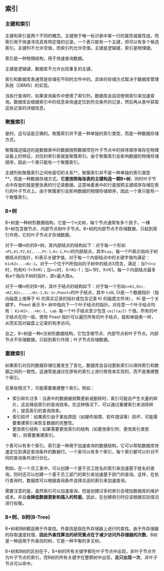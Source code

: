## 索引

### 主键和索引

主键和索引是两个不同的概念。主键用于唯一标识表中某一行的属性或属性组，而索引用于快速寻找具有特定值的记录。一个表只能有一个主键，但可以有多个候选索引。主键列不允许空值，而索引列允许空值。主键是逻辑键，索引是物理键。

索引是一种物理结构，用于快速查询数据。

主键是逻辑键，数据库不允许出现重复的主键。

索引和数据库表通常是存储在不同的文件中的。具体的存储方式取决于数据库管理系统（DBMS）的实现。

当执行查询时，如果查询条件中使用了索引列，数据库会自动使用索引来加速查询。数据库会根据索引中的信息来快速定位到符合条件的记录，然后再从表中获取这些记录的详细信息。

### 聚簇索引

是的，这句话是正确的。聚簇索引并不是一种单独的索引类型，而是一种数据存储方式。

聚簇描述描述的是数据表中的数据按照数据项在叶子节点中的排序顺序保存在物理设备上的特征，对应的索引表就是聚簇索引。由于聚簇索引会影响数据的物理存储顺序，因此一个表只能有一个聚簇索引。

主键列和聚簇索引之间有密切的关系**。聚簇索引并不是一种单独的索引类型**，而是一种数据存储方式。**它是按照每张表的主键构造一颗B+树**，同时叶子节点中存放的就是整张表的行记录数据。这意味着表中的行是按照主键顺序存储在索引的叶子节点上。由于聚簇索引会影响数据的物理存储顺序，因此一个表只能有一个聚簇索引。

### B+树

B+树是一种树形数据结构，它是一个n叉树，每个节点通常有多个孩子。一棵B+树包含根节点、内部节点和叶子节点。B+树的内部节点不存储数据，只起到索引作用，它的叶子节点才存储数据。

对于一棵m阶的B+树，其内部结点的结构如下：对于每一个形如`<P1,K1,P2,K2,...,Pc-1,Kc-1,Pc>`的内部结点，其中`c≤a`，每一个Pi表示指向子树根结点的指针，Ki表示关键字值。对于每一个内部结点中的关键字值均满足：`K1<K2<...<Kc-1`。对于一个位于Pi所指向的子树中的结点X而言，满足：当1<i<c时，均有Ki-1<X≤Ki；当i=c时，X>Kc-1；当i=1时，X≤K1。每一个内部结点最多有a个指向子树的指针，即c最大取a。

对于一棵m阶的B+树，其叶子结点的结构如下：对于每一个形如`<<K1,D1>,<K2,D2>,...,<Kc-1,Dc-1>,Pnext>`的叶子结点，其中 c≤b, Di是一个数据指针（指向磁盘上值等于 Ki 的真实记录的指针或包含记录 Ki 的磁盘文件块）， Ki 是一个关键字， Pnext 表示 B+ 树中指向下一个叶子结点的指针。对任意一个叶子结点均有： `K1<K2<...<Kc-1, c≤b`. 每一个叶子结点至少包含 `ceil(a/2)` 个值。所有的叶子结点在同一层。使用 Pnext 指针可以遍历所有的叶子结点，就和单链表一样，从而实现对磁盘上记录的有序访问。

总之，B+树是一种n叉树形数据结构，它包含根节点、内部节点和叶子节点。内部节点不存储数据，只起到索引作用；叶子节点存储数据。

### 重建索引

如果索引对应的数据存储位置发生了变化，数据库会自动更新索引以保持索引和数据之间的一致性。这通常是通过在原有的索引上进行修改来实现的，而不是重建整个索引。

在某些情况下，可能需要重建整个索引。例如：

- 索引碎片过多：当表中的数据被频繁更新或删除时，索引可能会产生大量的碎片。这会降低索引的查询效率。在这种情况下，可以通过重建索引来消除碎片，提高索引的查询效率。
- 索引损坏：如果索引由于某些原因（如硬件故障、软件错误等）损坏，可能需要重建索引来恢复数据的完整性。
- 更改索引结构：如果需要更改索引的结构（如更改索引列、更改索引类型等），则需要重建索引。

个表可以有多个索引。索引是一种用于加速查询的数据结构，它可以帮助数据库快速定位到满足查询条件的数据行。一个表可以有多个索引，每个索引都可以针对不同的查询条件进行优化。

例如，在一个员工表中，可以创建一个基于员工姓名的索引来加速基于姓名的查询，同时还可以创建一个基于员工部门的索引来加速基于部门的查询。这样，在执行查询时，数据库可以根据查询条件选择合适的索引来加速查询。

需要注意的是，虽然索引可以加速查询，但是创建过多的索引会增加数据库的维护成本，并且**会降低数据更新和插入的性能**。因此，在创建索引时应该根据实际情况进行权衡。

### B+树、B树(B-Tree)

B+树和B树都适用于外查找。外查找是指在外存储器上进行的查找。由于外存储器的存取速度较慢，**因此外查找算法的研究重点在于减少访问外存储器的次数**。B树是一种适用于外查找的树，它是一种平衡的多叉树。

B+树和B树的区别在于，B+树的所有关键字都在叶子节点中出现，非叶子节点作为叶子节点的索引，而B树的所有关键字在整颗树中出现，**且只出现一次**，非叶子节点可以命中。

